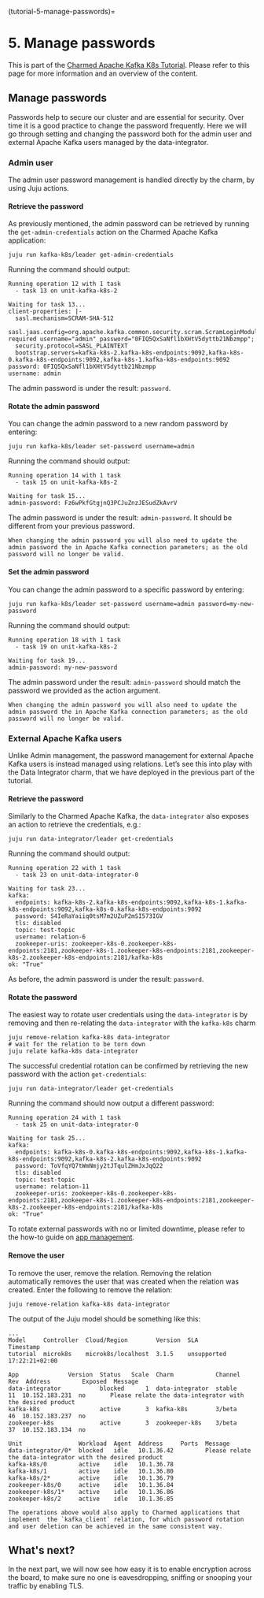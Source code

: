 (tutorial-5-manage-passwords)=
# 5. Manage passwords

This is part of the [Charmed Apache Kafka K8s Tutorial](/). Please refer to this page for more information and an overview of the content.

## Manage passwords

Passwords help to secure our cluster and are essential for security. Over time it is a good practice to change the password frequently. Here we will go through setting and changing the password both for the admin user and external Apache Kafka users managed by the data-integrator.

### Admin user

The admin user password management is handled directly by the charm, by using Juju actions.

#### Retrieve the password

As previously mentioned, the admin password can be retrieved by running the `get-admin-credentials` action on the Charmed Apache Kafka application:

```shell
juju run kafka-k8s/leader get-admin-credentials
```

Running the command should output:

```shell 
Running operation 12 with 1 task
  - task 13 on unit-kafka-k8s-2

Waiting for task 13...
client-properties: |-
  sasl.mechanism=SCRAM-SHA-512
  sasl.jaas.config=org.apache.kafka.common.security.scram.ScramLoginModule required username="admin" password="0FIQ5QxSaNfl1bXHtV5dyttb21Nbzmpp";
  security.protocol=SASL_PLAINTEXT
  bootstrap.servers=kafka-k8s-2.kafka-k8s-endpoints:9092,kafka-k8s-0.kafka-k8s-endpoints:9092,kafka-k8s-1.kafka-k8s-endpoints:9092
password: 0FIQ5QxSaNfl1bXHtV5dyttb21Nbzmpp
username: admin
```

The admin password is under the result: `password`.

#### Rotate the admin password

You can change the admin password to a new random password by entering:

```shell
juju run kafka-k8s/leader set-password username=admin
```

Running the command should output:

```shell
Running operation 14 with 1 task
  - task 15 on unit-kafka-k8s-2

Waiting for task 15...
admin-password: Fz6wPkfGtgjnQ3PCJuZnzJESudZkAvrV
```

The admin password is under the result: `admin-password`. It should be different from your previous password.

```{caution}
When changing the admin password you will also need to update the admin password the in Apache Kafka connection parameters; as the old password will no longer be valid.
```

#### Set the admin password

You can change the admin password to a specific password by entering:

```shell
juju run kafka-k8s/leader set-password username=admin password=my-new-password
```
Running the command should output:

```shell
Running operation 18 with 1 task
  - task 19 on unit-kafka-k8s-2

Waiting for task 19...
admin-password: my-new-password
```
The admin password under the result: `admin-password` should match the password we provided as the action argument. 

```{caution}
When changing the admin password you will also need to update the admin password the in Apache Kafka connection parameters; as the old password will no longer be valid.
```

### External Apache Kafka users

Unlike Admin management, the password management for external Apache Kafka users is instead managed using relations. Let’s see this into play with the Data Integrator charm, that we have deployed in the previous part of the tutorial.

#### Retrieve the password

Similarly to the Charmed Apache Kafka, the `data-integrator` also exposes an action to retrieve the credentials, e.g.:

```shell
juju run data-integrator/leader get-credentials
```
Running the command should output:

```shell 
Running operation 22 with 1 task
  - task 23 on unit-data-integrator-0

Waiting for task 23...
kafka:
  endpoints: kafka-k8s-2.kafka-k8s-endpoints:9092,kafka-k8s-1.kafka-k8s-endpoints:9092,kafka-k8s-0.kafka-k8s-endpoints:9092
  password: S4IeRaYaiiq0tsM7m2UZuP2mSI573IGV
  tls: disabled
  topic: test-topic
  username: relation-6
  zookeeper-uris: zookeeper-k8s-0.zookeeper-k8s-endpoints:2181,zookeeper-k8s-1.zookeeper-k8s-endpoints:2181,zookeeper-k8s-2.zookeeper-k8s-endpoints:2181/kafka-k8s
ok: "True"
```

As before, the admin password is under the result: `password`.

#### Rotate the password

The easiest way to rotate user credentials using the `data-integrator` is by removing and then re-relating the `data-integrator` with the `kafka-k8s` charm

```shell
juju remove-relation kafka-k8s data-integrator
# wait for the relation to be torn down 
juju relate kafka-k8s data-integrator
```

The successful credential rotation can be confirmed by retrieving the new password with the action `get-credentials`:

```shell
juju run data-integrator/leader get-credentials
```

Running the command should now output a different password:

```shell 
Running operation 24 with 1 task
  - task 25 on unit-data-integrator-0

Waiting for task 25...
kafka:
  endpoints: kafka-k8s-0.kafka-k8s-endpoints:9092,kafka-k8s-1.kafka-k8s-endpoints:9092,kafka-k8s-2.kafka-k8s-endpoints:9092
  password: ToVfqYQ7tWmNmjy2tJTqulZHmJxJqQ22
  tls: disabled
  topic: test-topic
  username: relation-11
  zookeeper-uris: zookeeper-k8s-0.zookeeper-k8s-endpoints:2181,zookeeper-k8s-1.zookeeper-k8s-endpoints:2181,zookeeper-k8s-2.zookeeper-k8s-endpoints:2181/kafka-k8s
ok: "True"
```

To rotate external passwords with no or limited downtime, please refer to the how-to guide on [app management](/).

#### Remove the user

To remove the user, remove the relation. Removing the relation automatically removes the user that was created when the relation was created. Enter the following to remove the relation:

```shell
juju remove-relation kafka-k8s data-integrator
```

The output of the Juju model should be something like this:

```shell
...
Model     Controller  Cloud/Region        Version  SLA          Timestamp
tutorial  microk8s    microk8s/localhost  3.1.5    unsupported  17:22:21+02:00

App              Version  Status   Scale  Charm            Channel  Rev  Address         Exposed  Message
data-integrator           blocked      1  data-integrator  stable    11  10.152.183.231  no       Please relate the data-integrator with the desired product
kafka-k8s                 active       3  kafka-k8s        3/beta    46  10.152.183.237  no
zookeeper-k8s             active       3  zookeeper-k8s    3/beta    37  10.152.183.134  no

Unit                Workload  Agent  Address     Ports  Message
data-integrator/0*  blocked   idle   10.1.36.42         Please relate the data-integrator with the desired product
kafka-k8s/0         active    idle   10.1.36.78
kafka-k8s/1         active    idle   10.1.36.80
kafka-k8s/2*        active    idle   10.1.36.79
zookeeper-k8s/0     active    idle   10.1.36.84
zookeeper-k8s/1*    active    idle   10.1.36.86
zookeeper-k8s/2     active    idle   10.1.36.85
```

```{note}
The operations above would also apply to Charmed applications that implement  the `kafka_client` relation, for which password rotation and user deletion can be achieved in the same consistent way.
```

## What's next?

In the next part, we will now see how easy it is to enable encryption across the board, to make sure no one is eavesdropping, sniffing or snooping your traffic by enabling TLS.

